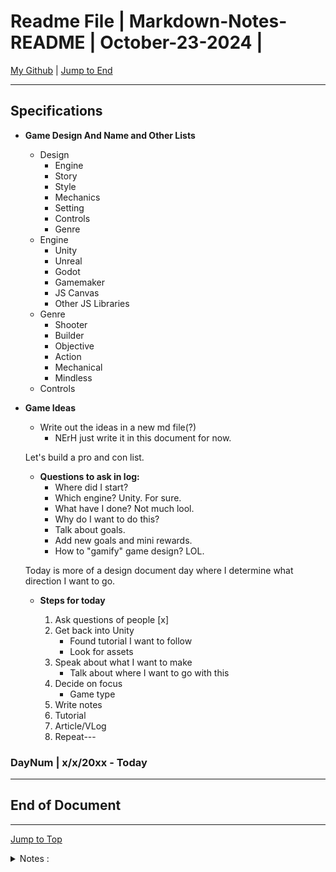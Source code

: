 <!-- markdownlint-disable MD033 -->
<!-- markdownlint-disable MD041 -->
<div id="top-of-doc"></div>

# Readme File | Markdown-Notes-README | October-23-2024 |

[My Github](https://github.com/popados) | [Jump to End](#end-of-doc)

---

## Specifications

- **Game Design And Name and Other Lists**

  - Design
    - Engine
    - Story
    - Style
    - Mechanics
    - Setting
    - Controls
    - Genre
  - Engine
    - Unity
    - Unreal
    - Godot
    - Gamemaker
    - JS Canvas
    - Other JS Libraries
  - Genre
    - Shooter
    - Builder
    - Objective
    - Action
    - Mechanical
    - Mindless
  - Controls

- **Game Ideas**

  - Write out the ideas in a new md file(?)
    - NErH just write it in this document for now.

  Let's build a pro and con list.

  - **Questions to ask in log:**
    - Where did I start?
    - Which engine? Unity. For sure.
    - What have I done? Not much lool.
    - Why do I want to do this?
    - Talk about goals.
    - Add new goals and mini rewards.
    - How to "gamify" game design? LOL.

  Today is more of a design document day where I determine what direction I want to go.

  - **Steps for today**

    1. Ask questions of people [x]
    2. Get back into Unity
       - Found tutorial I want to follow
       - Look for assets
    3. Speak about what I want to make
       - Talk about where I want to go with this
    4. Decide on focus
       - Game type
    5. Write notes
    6. Tutorial
    7. Article/VLog
    8. Repeat---

### DayNum | x/x/20xx - Today

---

## End of Document

---

[Jump to Top](#top-of-doc)

<div id="end-of-doc"></div>

<details>
<summary>
Notes :
</summary>
</details>
